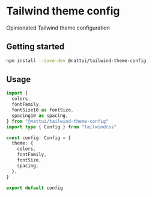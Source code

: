 # Tailwind theme config

Opinionated Tailwind theme configuration

## Getting started

```bash
npm install --save-dev @nattui/tailwind-theme-config
```

## Usage

```typescript
import {
  colors,
  fontFamily,
  fontSize10 as fontSize,
  spacing10 as spacing,
} from "@nattui/tailwind-theme-config"
import type { Config } from "tailwindcss"

const config: Config = {
  theme: {
    colors,
    fontFamily,
    fontSize,
    spacing,
  },
}

export default config
```
